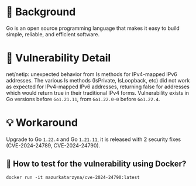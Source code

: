 # :mag_right: Background
Go is an open source programming language that makes it easy to build simple, reliable, and efficient software.

# :bug: Vulnerability Detail
net/netip: unexpected behavior from Is methods for IPv4-mapped IPv6 addresses. The various Is methods (IsPrivate, IsLoopback, etc) did not work as expected for IPv4-mapped IPv6 addresses, returning false for addresses which would return true in their traditional IPv4 forms. Vulnerability exists in Go versions before `Go1.21.11`, from `Go1.22.0-0` before `Go1.22.4`. 

# :bulb: Workaround
Upgrade to Go `1.22.4` and Go `1.21.11`, it is released with 2 security fixes (CVE-2024-24789, CVE-2024-24790). 

## :whale: How to test for the vulnerability using Docker?

```
docker run -it mazurkatarzyna/cve-2024-24790:latest
```

